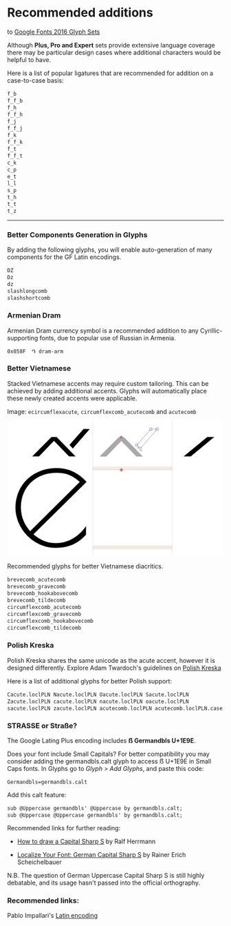 
Recommended additions 
===
to [Google Fonts 2016 Glyph Sets](README.md)

Although **Plus, Pro and Expert** sets provide extensive language coverage there may be particular design cases where additional characters would be helpful to have. 

Here is a list of popular ligatures that are recommended for addition on a case-to-case basis:

	f_b
	f_f_b
	f_h
	f_f_h
	f_j
	f_f_j
	f_k
	f_f_k
	f_t
	f_f_t
	c_k
	c_p
	e_t
	l_l
	s_p
	t_h
	t_t
	t_z

	
***

### Better Components Generation in Glyphs ###

By adding the following glyphs, you will enable auto-generation of many components for the GF Latin encodings.

```
DZ
Dz
dz
slashlongcomb
slashshortcomb

```

### Armenian Dram ###

Armenian Dram currency symbol is a recommended addition to any Cyrillic-supporting fonts, due to popular use of Russian in Armenia.

	0x058F  ֏ dram-arm


### Better Vietnamese ###

Stacked Vietnamese accents may require custom tailoring. This can be achieved by adding additional accents. Glyphs will automatically place these newly created accents were applicable. 

Image: `ecircumflexacute`, `circumflexcomb_acutecomb` and `acutecomb`

![ecircumflexacute](tutorials/img/ecircumflexacute.jpg)


Recommended glyphs for better Vietnamese diacritics. 

```
brevecomb_acutecomb
brevecomb_gravecomb
brevecomb_hookabovecomb
brevecomb_tildecomb
circumflexcomb_acutecomb
circumflexcomb_gravecomb
circumflexcomb_hookabovecomb
circumflexcomb_tildecomb
```


### Polish Kreska ###

Polish Kreska shares the same unicode as the acute accent, however it is designed differently. Explore Adam Twardoch's guidelines on [Polish Kreska](http://www.twardoch.com/download/polishhowto/kreska.html)

Here is a list of additional glyphs for better Polish support:

```
Cacute.loclPLN Nacute.loclPLN Oacute.loclPLN Sacute.loclPLN Zacute.loclPLN cacute.loclPLN nacute.loclPLN oacute.loclPLN sacute.loclPLN zacute.loclPLN acutecomb.loclPLN acutecomb.loclPLN.case
```

### STRASSE or Straße? ###

The Google Lating Plus encoding includes **ẞ Germandbls U+1E9E**. 

Does your font include Small Capitals?
For better compatibility you may consider adding the germandbls.calt glyph to access ẞ U+1E9E in Small Caps fonts. In Glyphs go to *Glyph > Add Glyphs*, and paste this code:

	Germandbls=germandbls.calt
	
Add this calt feature:

	sub @Uppercase germandbls' @Uppercase by germandbls.calt;
	sub @Uppercase @Uppercase germandbls' by germandbls.calt;

Recommended links for further reading: 

 * [How to draw a Capital Sharp S](https://typography.guru/journal/how-to-draw-a-capital-sharp-s-r18/) by Ralf Herrmann

 * [Localize Your Font: German Capital Sharp S](https://www.glyphsapp.com/tutorials/localize-your-font-german-capital-sharp-s) by Rainer Erich Scheichelbauer  

N.B. The question of German Uppercase Capital Sharp S is still highly debatable, and its usage hasn't passed into the official orthography. 


### Recommended links: ###

Pablo Impallari's [Latin encoding](https://github.com/impallari/Impallari-Fontlab-Encodings/tree/master/Impallari%20Latin)
